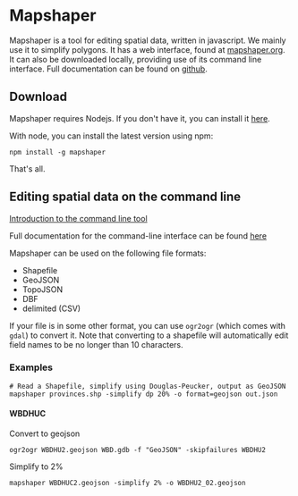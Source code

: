 # Mapshaper

Mapshaper is a tool for editing spatial data, written in javascript. We mainly use it to simplify polygons. It has a web interface, found at [mapshaper.org](mapshaper.org). It can also be downloaded locally, providing use of its command line interface. Full documentation can be found on [github](https://github.com/mbloch/mapshaper). 

## Download
Mapshaper requires Nodejs. If you don't have it, you can install it [here](https://nodejs.org/en/). 

With node, you can install the latest version using npm:

```
npm install -g mapshaper
```

That's all. 

## Editing spatial data on the command line

[Introduction to the command line tool](https://github.com/mbloch/mapshaper/wiki/Introduction-to-the-Command-Line-Tool)

Full documentation for the command-line interface can be found [here](https://github.com/mbloch/mapshaper/wiki/Command-Reference)

Mapshaper can be used on the following file formats:  
  * Shapefile  
  * GeoJSON  
  * TopoJSON  
  * DBF   
  * delimited (CSV)  

If your file is in some other format, you can use `ogr2ogr` (which comes with `gdal`) to convert it. Note that converting to a shapefile will automatically edit field names to be no longer than 10 characters. 

### Examples

```
# Read a Shapefile, simplify using Douglas-Peucker, output as GeoJSON
mapshaper provinces.shp -simplify dp 20% -o format=geojson out.json
```

#### WBDHUC

Convert to geojson
```
ogr2ogr WBDHU2.geojson WBD.gdb -f "GeoJSON" -skipfailures WBDHU2
```

Simplify to 2%
```
mapshaper WBDHUC2.geojson -simplify 2% -o WBDHU2_02.geojson
```
